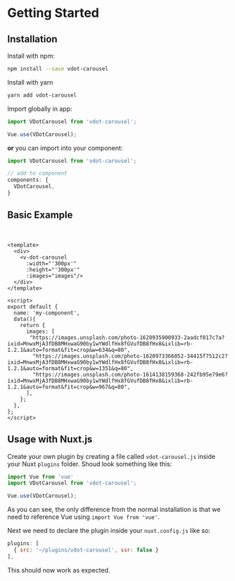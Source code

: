 # Getting Started

## Installation

Install with npm:

```bash
npm install --save vdot-carousel
```

Install with yarn
```bash
yarn add vdot-carousel
```


Import globally in app:

```javascript
import VDotCarousel from 'vdot-carousel';

Vue.use(VDotCarousel);
```

**or** you can import into your component:
```js
import VDotCarousel from 'vdot-carousel';

// add to component
components: {
  VDotCarousel,
}
```


## Basic Example

<br/>

<basic-carousel />

```vue
<template>
  <div>
    <v-dot-carousel
      :width="'300px'"
      :height="'300px'"
      :images="images"/>
  </div>
</template>

<script>
export default {
  name: 'my-component',
  data(){
    return {
      images: [
       "https://images.unsplash.com/photo-1620935900933-2aadcf017c7a?ixid=MnwxMjA3fDB8MHxwaG90by1wYWdlfHx8fGVufDB8fHx8&ixlib=rb-1.2.1&auto=format&fit=crop&w=634&q=80",
        "https://images.unsplash.com/photo-1620973366052-34415f7512c2?ixid=MnwxMjA3fDB8MHxwaG90by1wYWdlfHx8fGVufDB8fHx8&ixlib=rb-1.2.1&auto=format&fit=crop&w=1351&q=80",
        "https://images.unsplash.com/photo-1614138159368-242fb95e79e6?ixid=MnwxMjA3fDB8MHxwaG90by1wYWdlfHx8fGVufDB8fHx8&ixlib=rb-1.2.1&auto=format&fit=crop&w=967&q=80",
      ],
    };
  },
};
</script>
```

## Usage with Nuxt.js

Create your own plugin by creating a file called `vdot-carousel.js` inside your Nuxt `plugins` folder. Shoud look something like this:

```js
import Vue from 'vue'
import VDotCarousel from 'vdot-carousel';

Vue.use(VDotCarousel);
```

As you can see, the only difference from the normal installation is that we need to reference Vue using `import Vue from 'vue'`.

Next we need to declare the plugin inside your `nuxt.config.js` like so:

```js
plugins: [
  { src: '~/plugins/vdot-carousel', ssr: false }
],
```

This should now work as expected.